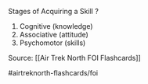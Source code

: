 Stages of Acquiring a Skill
?
1. Cognitive (knowledge)
2. Associative (attitude)
3. Psychomotor (skills)
<!--SR:!2022-09-28,1,230-->

Source: [[Air Trek North FOI Flashcards]]

#airtreknorth-flashcards/foi